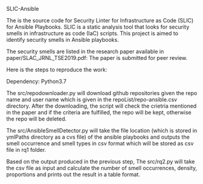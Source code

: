 SLIC-Ansible

The is the source code for Security Linter for Infrastructure as Code (SLIC) for Ansible Playbooks. SLIC is a static analysis tool that looks for security smells in infrastructure as code (IaC) scripts. This project is aimed to identify security smells in Ansible playbooks. 


The security smells are listed in the research paper available in paper/SLAC_JRNL_TSE2019.pdf: The paper is submitted for peer review. 

Here is the steps to reproduce the work:

Dependency: Python3.7

The src/repodownloader.py will download github repositories given the repo name and user name which is given in the repoList/repo-ansible.csv directory. After the downloading, the script will check the crietria mentioned in the paper and if the criteria are fulfilled, the repo will be kept, otherwise the repo will be deleted. 

The src/AnsibleSmellDetector.py will take the file location (which is stored in ymlPaths directory as a cvs file) of the ansible playbooks and outputs the smell occurrence and smell types in csv format which will be stored as csv file in rq1 folder.

Based on the output produced in the previous step, The src/rq2.py will take the csv file as input and calculate the number of smell occurrences, density, proportions and prints out the result in a table format.


